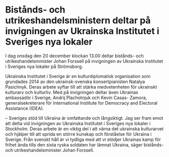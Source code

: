 # Bistånds- och utrikeshandelsministern deltar på invigningen av Ukrainska Institutet i Sveriges nya lokaler

I dag onsdag den 20 december klockan 13.00 deltar bistånds- och utrikeshandelsminister Johan Forssell på invigningen av Ukrainska Institutet i Sveriges nya lokaler på Strömsborg.

Ukrainska Institutet i Sverige är en kulturdiplomatisk organisation som grundades 2014 av den ukrainsk-svenska konsertpianisten Natalya Pasichnyk. Deras arbete syftar till att stärka medvetenheten för ukrainskt kulturarv och kulturliv. Med på invigningen deltar även Ukrainas ambassadör i Sverige, Andrij Plachotnjuk och Kevin Casas- Zamora, generalsekreterare för International Institute for Democracy and Electoral Assistance (IDEA).

– Sveriges stöd till Ukraina är omfattande och långsiktigt. Jag ser fram emot att delta vid invigningen av Ukrainska Institutet i Sveriges nya lokaler i Stockholm. Deras arbete är en viktig del i att värna det ukrainska kulturarvet och hjälper till att sprida en större kunskap och förståelse för Ukraina i Sverige. Från svenskt håll är vi tydliga med att vi stödjer Ukrainas kamp för frihet ända tills den sista ryska soldaten har lämnat Ukraina, säger bistånds- och utrikeshandelsminister Johan Forssell.
